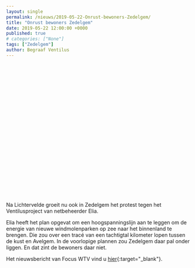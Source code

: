 ```yaml
---
layout: single
permalink: /nieuws/2019-05-22-Onrust-bewoners-Zedelgem/
title: "Onrust bewoners Zedelgem"
date: 2019-05-22 12:00:00 +0000
published: true
# categories: ["None"]
tags: ["Zedelgem"]
author: Begraaf Ventilus
---
```

<style>
.responsive-wrap iframe{ max-width: 100%;}
</style>
<div class="responsive-wrap">
  <iframe width="600" height="375" src="//player.cdn01.rambla.be?account_id=VzaPKg&amp;item_id=W9ooYP" frameborder="0" allowfullscreen="true" mozallowfullscreen="true" webkitallowfullscreen="true"></iframe>
</div>
Na Lichtervelde groeit nu ook in Zedelgem het protest tegen het Ventilusproject van netbeheerder Elia.

Elia heeft het plan opgevat om een hoogspanningslijn aan te leggen om de energie van nieuwe windmolenparken op zee naar het binnenland te brengen. Die zou over een tracé van een tachtigtal kilometer lopen tussen de kust en Avelgem. In de voorlopige plannen zou Zedelgem daar pal onder liggen. En dat zint de bewoners daar niet.

Het nieuwsbericht van Focus WTV vind u [hier](https://www.focus-wtv.be/nieuws/protest-tegen-ventilusproject-groeit){:target="_blank"}.